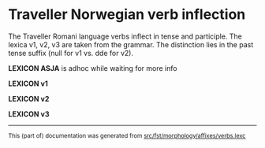 # Traveller Norwegian verb inflection
The Traveller Romani language verbs inflect in tense and participle.
The lexica v1, v2, v3 are taken from the grammar.
The distinction lies in the past tense suffix (null for v1 vs. dde for v2).

**LEXICON ASJA** is adhoc while waiting for more info

**LEXICON v1** 

**LEXICON v2** 

**LEXICON v3** 

* * *

<small>This (part of) documentation was generated from [src/fst/morphology/affixes/verbs.lexc](https://github.com/giellalt/lang-rmg/blob/main/src/fst/morphology/affixes/verbs.lexc)</small>
